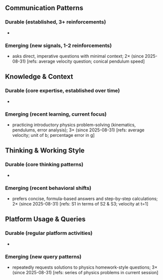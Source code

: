 ## Communication Patterns
### Durable (established, 3+ reinforcements)
- 

### Emerging (new signals, 1-2 reinforcements)
- asks direct, imperative questions with minimal context; 2× (since 2025-08-31) [refs: average velocity question; conical pendulum speed]

## Knowledge & Context
### Durable (core expertise, established over time)
- 

### Emerging (recent learning, current focus)
- practicing introductory physics problem-solving (kinematics, pendulums, error analysis); 3× (since 2025-08-31) [refs: average velocity; unit of b; percentage error in g]

## Thinking & Working Style
### Durable (core thinking patterns)
- 

### Emerging (recent behavioral shifts)
- prefers concise, formula-based answers and step-by-step calculations; 2× (since 2025-08-31) [refs: S1 in terms of S2 & S3; velocity at t=1]

## Platform Usage & Queries
### Durable (regular platform activities)
- 

### Emerging (new query patterns)
- repeatedly requests solutions to physics homework-style questions; 3× (since 2025-08-31) [refs: series of physics problems in current session]